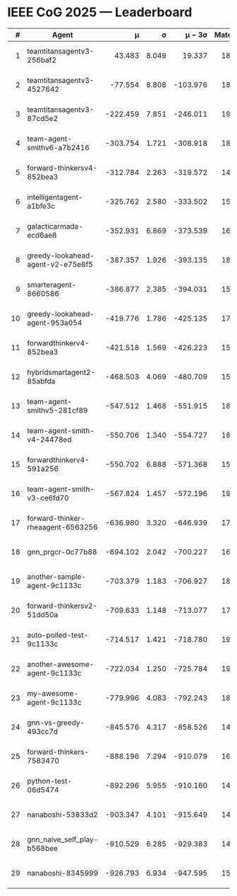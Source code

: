 # IEEE CoG 2025 — Leaderboard

| # | Agent | μ | σ | μ − 3σ | Matches | Updated |
|---:|---|---:|---:|---:|---:|---|
| 1 | teamtitansagentv3-256baf2 | 43.483 | 8.049 | 19.337 | 18596 | 2025-08-24 10:01 |
| 2 | teamtitansagentv3-4527642 | -77.554 | 8.808 | -103.976 | 18310 | 2025-08-24 10:01 |
| 3 | teamtitansagentv3-87cd5e2 | -222.459 | 7.851 | -246.011 | 19646 | 2025-08-24 10:01 |
| 4 | team-agent-smithv6-a7b2416 | -303.754 | 1.721 | -308.918 | 18420 | 2025-08-24 10:01 |
| 5 | forward-thinkersv4-852bea3 | -312.784 | 2.263 | -319.572 | 14990 | 2025-08-24 10:01 |
| 6 | intelligentagent-a1bfe3c | -325.762 | 2.580 | -333.502 | 15650 | 2025-08-24 10:01 |
| 7 | galacticarmada-ecd6ae8 | -352.931 | 6.869 | -373.539 | 16960 | 2025-08-24 10:01 |
| 8 | greedy-lookahead-agent-v2-e75e8f5 | -387.357 | 1.926 | -393.135 | 18850 | 2025-08-24 10:01 |
| 9 | smarteragent-8660586 | -386.877 | 2.385 | -394.031 | 15414 | 2025-08-24 10:01 |
| 10 | greedy-lookahead-agent-953a054 | -419.776 | 1.786 | -425.135 | 17130 | 2025-08-24 10:01 |
| 11 | forwardthinkerv4-852bea3 | -421.518 | 1.569 | -426.223 | 15141 | 2025-08-24 10:01 |
| 12 | hybridsmartagent2-85abfda | -468.503 | 4.069 | -480.709 | 15486 | 2025-08-24 10:01 |
| 13 | team-agent-smithv5-281cf89 | -547.512 | 1.468 | -551.915 | 18020 | 2025-08-24 10:01 |
| 14 | team-agent-smith-v4-24478ed | -550.706 | 1.340 | -554.727 | 18876 | 2025-08-24 10:01 |
| 15 | forwardthinkerv4-591a256 | -550.702 | 6.888 | -571.368 | 15337 | 2025-08-24 10:01 |
| 16 | team-agent-smith-v3-ce6fd70 | -567.824 | 1.457 | -572.196 | 19456 | 2025-08-24 10:01 |
| 17 | forward-thinker-rheaagent-6563256 | -636.980 | 3.320 | -646.939 | 17556 | 2025-08-24 10:01 |
| 18 | gnn_prgcr-0c77b88 | -694.102 | 2.042 | -700.227 | 16400 | 2025-08-24 10:01 |
| 19 | another-sample-agent-9c1133c | -703.379 | 1.183 | -706.927 | 18500 | 2025-08-24 10:01 |
| 20 | forward-thinkersv2-51dd50a | -709.633 | 1.148 | -713.077 | 17716 | 2025-08-24 10:01 |
| 21 | auto-polled-test-9c1133c | -714.517 | 1.421 | -718.780 | 19220 | 2025-08-24 10:01 |
| 22 | another-awesome-agent-9c1133c | -722.034 | 1.250 | -725.784 | 19820 | 2025-08-24 10:01 |
| 23 | my-awesome-agent-9c1133c | -779.996 | 4.083 | -792.243 | 18440 | 2025-08-24 10:01 |
| 24 | gnn-vs-greedy-493cc7d | -845.576 | 4.317 | -858.526 | 14640 | 2025-08-24 10:01 |
| 25 | forward-thinkers-7583470 | -888.196 | 7.294 | -910.079 | 16780 | 2025-08-24 10:01 |
| 26 | python-test-06d5474 | -892.296 | 5.955 | -910.160 | 14670 | 2025-08-24 10:01 |
| 27 | nanaboshi-53833d2 | -903.347 | 4.101 | -915.649 | 14120 | 2025-08-24 10:01 |
| 28 | gnn_naive_self_play-b568bee | -910.529 | 6.285 | -929.383 | 14500 | 2025-08-24 10:01 |
| 29 | nanaboshi-8345999 | -926.793 | 6.934 | -947.595 | 15130 | 2025-08-24 10:01 |
